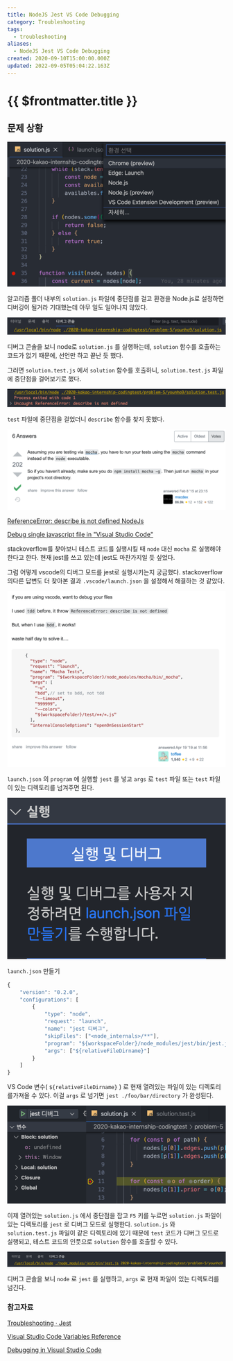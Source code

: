 ```yaml
---
title: NodeJS Jest VS Code Debugging
category: Troubleshooting
tags:
  - troubleshooting
aliases:
  - NodeJS Jest VS Code Debugging
created: 2020-09-10T15:00:00.000Z
updated: 2022-09-05T05:04:22.163Z
---
```


# {{ $frontmatter.title }}

## 문제 상황

![nodejs-jest-vscode-debugging-image-0](./images/nodejs-jest-vscode-debugging-image-0.png)

알고리즘 폴더 내부의 `solution.js` 파일에 중단점를 걸고 환경을 Node.js로 설정하면 디버깅이 될거라 기대했는데 아무 일도 일어나지 않았다.

![nodejs-jest-vscode-debugging-image-1](./images/nodejs-jest-vscode-debugging-image-1.png)

디버그 콘솔을 보니 node로 `solution.js` 를 실행하는데, `solution` 함수를 호출하는 코드가 없기 때문에, 선언만 하고 끝난 듯 했다.

그러면 `solution.test.js` 에서 `solution` 함수를 호출하니, `solution.test.js` 파일에 중단점을 걸어보기로 했다.

![nodejs-jest-vscode-debugging-image-2](./images/nodejs-jest-vscode-debugging-image-2.png)

`test` 파일에 중단점을 걸었더니 `describe` 함수를 찾지 못했다.

![nodejs-jest-vscode-debugging-image-3](./images/nodejs-jest-vscode-debugging-image-3.png)

[ReferenceError: describe is not defined NodeJs](https://stackoverflow.com/questions/28400459/referenceerror-describe-is-not-defined-nodejs)

[Debug single javascript file in "Visual Studio Code"](https://stackoverflow.com/questions/47167457/debug-single-javascript-file-in-visual-studio-code)

stackoverflow를 찾아보니 테스트 코드를 실행시킬 때 `node` 대신 `mocha` 로 실행해야한다고 한다. 현재 jest를 쓰고 있는데 jest도 마찬가지일 듯 싶었다.

그럼 어떻게 vscode의 디버그 모드를 jest로 실행시키는지 궁금했다. stackoverflow의다른 답변도 더 찾아본 결과 `.vscode/launch.json` 을 설정해서 해결하는 것 같았다.

![nodejs-jest-vscode-debugging-image-4](./images/nodejs-jest-vscode-debugging-image-4.png)

`launch.json` 의 `program` 에 실행할 `jest` 를 넣고 `args` 로 `test` 파일 또는 `test` 파일이 있는 디렉토리를 넘겨주면 된다.

![nodejs-jest-vscode-debugging-image-5](./images/nodejs-jest-vscode-debugging-image-5.png)

`launch.json` 만들기

```javascript
{
    "version": "0.2.0",
    "configurations": [
        {
            "type": "node",
            "request": "launch",
            "name": "jest 디버그",
            "skipFiles": ["<node_internals>/**"],
            "program": "${workspaceFolder}/node_modules/jest/bin/jest.js",
            "args": ["${relativeFileDirname}"]
        }
    ]
}
```

VS Code 변수( `${relativeFileDirname}` ) 로 현재 열려있는 파일이 있는 디렉토리를가져올 수 있다. 이걸 `args` 로 넘기면 `jest ./foo/bar/directory` 가 완성된다.

![nodejs-jest-vscode-debugging-image-6](./images/nodejs-jest-vscode-debugging-image-6.png)

이제 열려있는 `solution.js` 에서 중단점을 잡고 `F5` 키를 누르면 `solution.js` 파일이 있는 디렉토리를 `jest` 로 디버그 모드로 실행한다. `solution.js` 와 `solution.test.js` 파일이 같은 디렉토리에 있기 때문에 `test` 코드가 디버그 모드로 실행되고, 테스트 코드의 인풋으로 `solution` 함수를 호출할 수 있다.

![nodejs-jest-vscode-debugging-image-7](./images/nodejs-jest-vscode-debugging-image-7.png)

디버그 콘솔을 보니 `node` 로 `jest` 를 실행하고, `args` 로 현재 파일이 있는 디렉토리를 넘긴다.

### 참고자료

[Troubleshooting · Jest](https://jestjs.io/docs/en/troubleshooting)

[Visual Studio Code Variables Reference](https://code.visualstudio.com/docs/editor/variables-reference)

[Debugging in Visual Studio Code](https://code.visualstudio.com/docs/editor/debugging)
